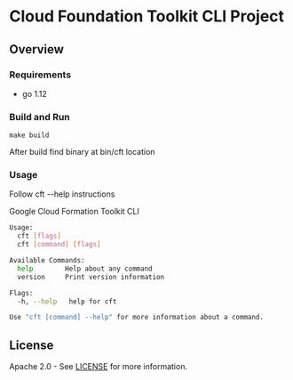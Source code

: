 # Cloud Foundation Toolkit CLI Project

## Overview

### Requirements 

 * go 1.12

### Build and Run 

    make build
    
After build find binary at bin/cft location     

### Usage

Follow cft --help instructions


Google Cloud Formation Toolkit CLI

```bash
Usage:
  cft [flags]
  cft [command] [flags]

Available Commands:
  help        Help about any command
  version     Print version information

Flags:
  -h, --help   help for cft

Use "cft [command] --help" for more information about a command.
```

## License

Apache 2.0 - See [LICENSE](LICENSE) for more information.
